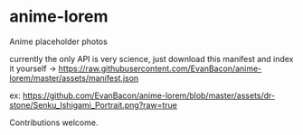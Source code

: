 # anime-lorem

Anime placeholder photos

currently the only API is very science, just download this manifest and index it yourself -> https://raw.githubusercontent.com/EvanBacon/anime-lorem/master/assets/manifest.json

ex: https://github.com/EvanBacon/anime-lorem/blob/master/assets/dr-stone/Senku_Ishigami_Portrait.png?raw=true

Contributions welcome.
